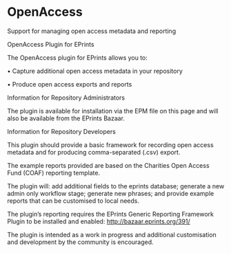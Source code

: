 # OpenAccess
Support for managing open access metadata and reporting

OpenAccess Plugin for EPrints

The OpenAccess plugin for EPrints allows you to:

•	Capture additional open access metadata in your repository

•	Produce open access exports and reports

Information for Repository Administrators

The plugin is available for installation via the EPM file on this page and will also be available from the EPrints Bazaar.

Information for Repository Developers

This plugin should provide a basic framework for recording open access metadata and for producing comma-separated (.csv) export.

The example reports provided are based on the Charities Open Access Fund (COAF) reporting template.

The plugin will: add additional fields to the eprints database; generate a new admin only workflow stage; generate new phrases; and provide example reports that can be customised to local needs.

The plugin’s reporting requires the EPrints Generic Reporting Framework Plugin to be installed and enabled: http://bazaar.eprints.org/391/

The plugin is intended as a work in progress and additional customisation and development by the community is encouraged.
